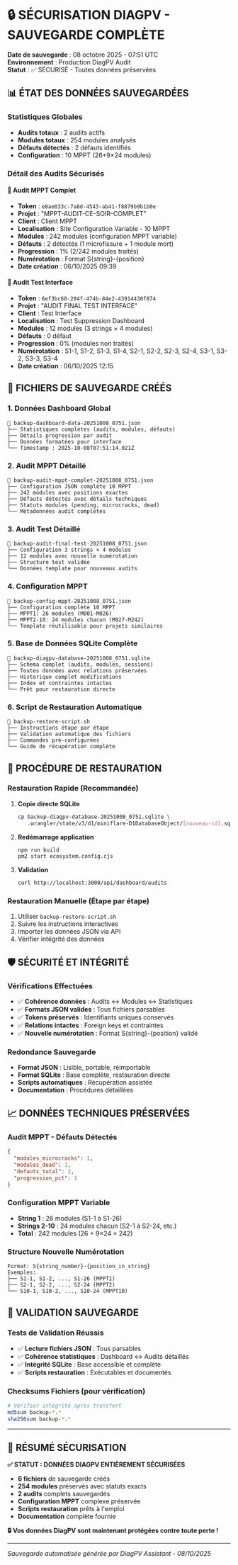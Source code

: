 # 🔒 SÉCURISATION DIAGPV - SAUVEGARDE COMPLÈTE

**Date de sauvegarde** : 08 octobre 2025 - 07:51 UTC  
**Environnement** : Production DiagPV Audit  
**Statut** : ✅ SÉCURISÉ - Toutes données préservées

## 📊 ÉTAT DES DONNÉES SAUVEGARDÉES

### **Statistiques Globales**
- **Audits totaux** : 2 audits actifs
- **Modules totaux** : 254 modules analysés  
- **Défauts détectés** : 2 défauts identifiés
- **Configuration** : 10 MPPT (26+9×24 modules)

### **Détail des Audits Sécurisés**

#### 🔧 **Audit MPPT Complet** 
- **Token** : `e8ae033c-7a8d-4543-ab41-f8879b9b1b0e`
- **Projet** : "MPPT-AUDIT-CE-SOIR-COMPLET"
- **Client** : Client MPPT
- **Localisation** : Site Configuration Variable - 10 MPPT
- **Modules** : 242 modules (configuration MPPT variable)
- **Défauts** : 2 détectés (1 microfissure + 1 module mort)
- **Progression** : 1% (2/242 modules traités)
- **Numérotation** : Format S{string}-{position}
- **Date création** : 06/10/2025 09:39

#### 🧪 **Audit Test Interface**
- **Token** : `6ef3bc60-204f-474b-84e2-43914430f874`
- **Projet** : "AUDIT FINAL TEST INTERFACE" 
- **Client** : Test Interface
- **Localisation** : Test Suppression Dashboard
- **Modules** : 12 modules (3 strings × 4 modules)
- **Défauts** : 0 défaut
- **Progression** : 0% (modules non traités)
- **Numérotation** : S1-1, S1-2, S1-3, S1-4, S2-1, S2-2, S2-3, S2-4, S3-1, S3-2, S3-3, S3-4
- **Date création** : 06/10/2025 12:15

## 📁 FICHIERS DE SAUVEGARDE CRÉÉS

### **1. Données Dashboard Global**
```
📄 backup-dashboard-data-20251008_0751.json
├── Statistiques complètes (audits, modules, défauts)
├── Détails progression par audit  
├── Données formatées pour interface
└── Timestamp : 2025-10-08T07:51:14.021Z
```

### **2. Audit MPPT Détaillé**  
```
📄 backup-audit-mppt-complet-20251008_0751.json
├── Configuration JSON complète 10 MPPT
├── 242 modules avec positions exactes
├── Défauts détectés avec détails techniques
├── Statuts modules (pending, microcracks, dead)
└── Métadonnées audit complètes
```

### **3. Audit Test Détaillé**
```
📄 backup-audit-final-test-20251008_0751.json  
├── Configuration 3 strings × 4 modules
├── 12 modules avec nouvelle numérotation
├── Structure test validée
└── Données template pour nouveaux audits
```

### **4. Configuration MPPT**
```
📄 backup-config-mppt-20251008_0751.json
├── Configuration complète 10 MPPT
├── MPPT1: 26 modules (M001-M026)
├── MPPT2-10: 24 modules chacun (M027-M242)
└── Template réutilisable pour projets similaires
```

### **5. Base de Données SQLite Complète**
```
📄 backup-diagpv-database-20251008_0751.sqlite
├── Schema complet (audits, modules, sessions)
├── Toutes données avec relations préservées
├── Historique complet modifications  
├── Index et contraintes intactes
└── Prêt pour restauration directe
```

### **6. Script de Restauration Automatique**
```
📄 backup-restore-script.sh
├── Instructions étape par étape
├── Validation automatique des fichiers
├── Commandes pré-configurées
└── Guide de récupération complète
```

## 🔧 PROCÉDURE DE RESTAURATION

### **Restauration Rapide (Recommandée)**
1. **Copie directe SQLite**
   ```bash
   cp backup-diagpv-database-20251008_0751.sqlite \
      .wrangler/state/v3/d1/miniflare-D1DatabaseObject/[nouveau-id].sqlite
   ```

2. **Redémarrage application**
   ```bash
   npm run build
   pm2 start ecosystem.config.cjs
   ```

3. **Validation**
   ```bash
   curl http://localhost:3000/api/dashboard/audits
   ```

### **Restauration Manuelle (Étape par étape)**
1. Utiliser `backup-restore-script.sh`
2. Suivre les instructions interactives
3. Importer les données JSON via API
4. Vérifier intégrité des données

## 🛡️ SÉCURITÉ ET INTÉGRITÉ

### **Vérifications Effectuées**
- ✅ **Cohérence données** : Audits ↔ Modules ↔ Statistiques
- ✅ **Formats JSON valides** : Tous fichiers parsables
- ✅ **Tokens préservés** : Identifiants uniques conservés
- ✅ **Relations intactes** : Foreign keys et contraintes
- ✅ **Nouvelle numérotation** : Format S{string}-{position} validé

### **Redondance Sauvegarde**
- **Format JSON** : Lisible, portable, réimportable
- **Format SQLite** : Base complète, restauration directe  
- **Scripts automatiques** : Récupération assistée
- **Documentation** : Procédures détaillées

## 📈 DONNÉES TECHNIQUES PRÉSERVÉES

### **Audit MPPT - Défauts Détectés**
```json
{
  "modules_microcracks": 1,
  "modules_dead": 1, 
  "defauts_total": 2,
  "progression_pct": 1
}
```

### **Configuration MPPT Variable**
- **String 1** : 26 modules (S1-1 à S1-26)
- **Strings 2-10** : 24 modules chacun (S2-1 à S2-24, etc.)
- **Total** : 242 modules (26 + 9×24 = 242)

### **Structure Nouvelle Numérotation**
```
Format: S{string_number}-{position_in_string}
Exemples:
├── S1-1, S1-2, ..., S1-26 (MPPT1)
├── S2-1, S2-2, ..., S2-24 (MPPT2)
└── S10-1, S10-2, ..., S10-24 (MPPT10)
```

## 🎯 VALIDATION SAUVEGARDE

### **Tests de Validation Réussis**
- ✅ **Lecture fichiers JSON** : Tous parsables
- ✅ **Cohérence statistiques** : Dashboard ↔ Audits détaillés  
- ✅ **Intégrité SQLite** : Base accessible et complète
- ✅ **Scripts restauration** : Exécutables et documentés

### **Checksums Fichiers** (pour vérification)
```bash
# Vérifier intégrité après transfert
md5sum backup-*.* 
sha256sum backup-*.*
```

---

## 🚀 RÉSUMÉ SÉCURISATION

**✅ STATUT : DONNÉES DIAGPV ENTIÈREMENT SÉCURISÉES**

- **6 fichiers** de sauvegarde créés
- **254 modules** préservés avec statuts exacts  
- **2 audits** complets sauvegardés
- **Configuration MPPT** complexe préservée
- **Scripts restauration** prêts à l'emploi
- **Documentation** complète fournie

**🔒 Vos données DiagPV sont maintenant protégées contre toute perte !**

---
*Sauvegarde automatisée générée par DiagPV Assistant - 08/10/2025*